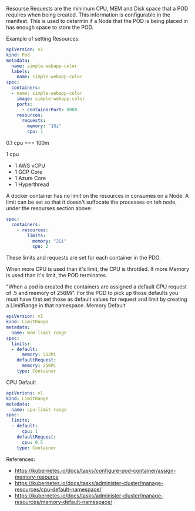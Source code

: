 Resourse Requests are the minimum CPU, MEM and Disk space that a POD requires when being created. This information is configurable in the manifest. This is used to determin if a Node that the POD is being placed in has enough space to store the POD.

Example of setting Resources:
```yml
apiVersion: v1
kind: Pod
metadata:
  name: simple-webapp-color
  labels:
    name: simple-webapp-color
spec:
  containers:
  - name; simple-webapp-color
    image: simple-webapp-color
    ports:
      - containerPort: 8080
    resources:
      requests:
        memory: "1Gi"
        cpu: 1
```

0.1 cpu === 100m

1 cpu
- 1 AWS vCPU
- 1 GCP Core
- 1 Azure Core
- 1 Hyperthread

A docker container has no limit on the resources in consumes on a Node.
A limit can be set so that it doesn't suffocate the processes on teh node, under the resourses section above:
```yaml
spec:
  containers:
    - resources:
        limits:
          memory: "2Gi"
          cpu: 2
```

These limits and requests are set for each container in the PDO.

When more CPU is used than it's limit, the CPU is throttled. If more Memory is used than it's limit, the POD terminates.

"When a pod is created the containers are assigned a default CPU request of .5 and memory of 256Mi". For the POD to pick up those defaults you must have first set those as default values for request and limit by creating a LimitRange in that namespace.
Memory Default
```yaml
apiVersion: v1
kind: LimitRange
metadata:
  name: mem-limit-range
spec:
  limits:
  - default:
      memory: 512Mi
    defaultRequest:
      memory: 256Mi
    type: Container
```

CPU Default
```yaml
apiVerions: v1
kind: LimitRange
metadata:
  name: cpu-limit-range
spec:
  limits:
  - default:
      cpu: 1
    defaultRequest:
      cpu: 0.5
    type: Container
```

References:
- https://kubernetes.io/docs/tasks/configure-pod-container/assign-memory-resource
- https://kubernetes.io/docs/tasks/administer-cluster/manage-resources/cpu-default-namespace/
- https://kubernetes.io/docs/tasks/administer-cluster/manage-resources/memory-default-namespace/
